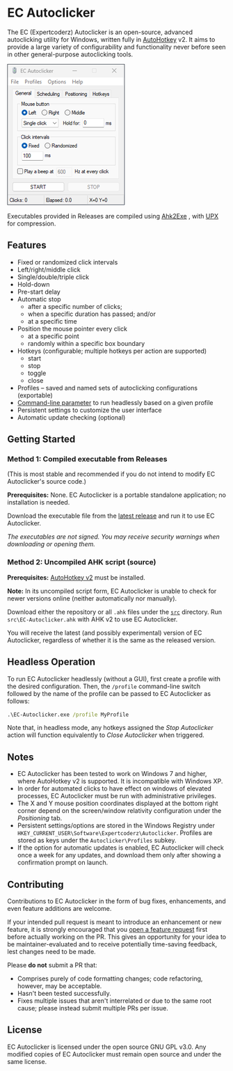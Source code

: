 # EC Autoclicker

The EC (Expertcoderz) Autoclicker is an open-source, advanced autoclicking 
utility for Windows, written fully in [AutoHotkey](https://www.autohotkey.com/)
v2. It aims to provide a large variety of configurability and functionality
never before seen in other general-purpose autoclicking tools.

![image](screenshots/gui-main.png)

Executables provided in Releases are compiled using [Ahk2Exe](https://github.com/AutoHotkey/Ahk2Exe)
, with [UPX](https://upx.github.io/) for compression.

## Features

- Fixed or randomized click intervals
- Left/right/middle click
- Single/double/triple click
- Hold-down
- Pre-start delay
- Automatic stop
  - after a specific number of clicks;
  - when a specific duration has passed; and/or
  - at a specific time
- Position the mouse pointer every click
  - at a specific point
  - randomly within a specific box boundary
- Hotkeys (configurable; multiple hotkeys per action are supported)
  - start
  - stop
  - toggle
  - close
- Profiles – saved and named sets of autoclicking configurations (exportable)
- [Command-line parameter](#headless-operation) to run headlessly based on a
  given profile
- Persistent settings to customize the user interface
- Automatic update checking (optional)

## Getting Started

### Method 1: Compiled executable from Releases

(This is most stable and recommended if you do not intend to modify EC
Autoclicker's source code.)

**Prerequisites:** None. EC Autoclicker is a portable standalone application;
no installation is needed.

Download the executable file from the [latest release](https://github.com/Expertcoderz/EC-Autoclicker/releases/latest)
and run it to use EC Autoclicker.

_The executables are not signed. You may receive security warnings when
downloading or opening them._

### Method 2: Uncompiled AHK script (source)

**Prerequisites:** [AutoHotkey v2](https://www.autohotkey.com/download/ahk-v2.exe)
must be installed.

**Note:** In its uncompiled script form, EC Autoclicker is unable to check for
newer versions online (neither automatically nor manually).

Download either the repository or all `.ahk` files under the [`src`](https://github.com/Expertcoderz/EC-Autoclicker/tree/main/src)
directory. Run `src\EC-Autoclicker.ahk` with AHK v2 to use EC Autoclicker.

You will receive the latest (and possibly experimental) version of EC
Autoclicker, regardless of whether it is the same as the released version.

## Headless Operation

To run EC Autoclicker headlessly (without a GUI), first create a profile with
the desired configuration. Then, the `/profile` command-line switch followed by
the name of the profile can be passed to EC Autoclicker as follows:

```cmd
.\EC-Autoclicker.exe /profile MyProfile
```

Note that, in headless mode, any hotkeys assigned the _Stop Autoclicker_ action
will function equivalently to _Close Autoclicker_ when triggered.

## Notes

- EC Autoclicker has been tested to work on Windows 7 and higher, where
  AutoHotkey v2 is supported. It is incompatible with Windows XP.
- In order for automated clicks to have effect on windows of elevated processes,
  EC Autoclicker must be run with administrative privileges.
- The X and Y mouse position coordinates displayed at the bottom right corner
  depend on the screen/window relativity configuration under the _Positioning_
  tab.
- Persistent settings/options are stored in the Windows Registry under
  `HKEY_CURRENT_USER\Software\Expertcoderz\Autoclicker`. Profiles are stored as
  keys under the `Autoclicker\Profiles` subkey.
- If the option for automatic updates is enabled, EC Autoclicker will check
  once a week for any updates, and download them only after showing a
  confirmation prompt on launch.

## Contributing

Contributions to EC Autoclicker in the form of bug fixes, enhancements, and even
feature additions are welcome.

If your intended pull request is meant to introduce an enhancement or new
feature, it is strongly encouraged that you [open a feature request](https://github.com/Expertcoderz/EC-Autoclicker/issues/new/choose)
first before actually working on the PR. This gives an opportunity for your
idea to be maintainer-evaluated and to receive potentially time-saving feedback,
lest changes need to be made.

Please **do not** submit a PR that:

- Comprises purely of code formatting changes; code refactoring, however, may
  be acceptable.
- Hasn't been tested successfully.
- Fixes multiple issues that aren't interrelated or due to the same root
  cause; please instead submit multiple PRs per issue.

## License

EC Autoclicker is licensed under the open source GNU GPL v3.0.
Any modified copies of EC Autoclicker must remain open source and under the
same license.
